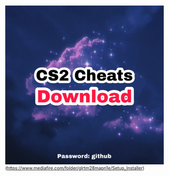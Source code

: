 ![tzeeeo](https://github.com/TheLokapGerip1/Raw1010/blob/main/PicsArt_07-29-12.07.49.jpg)(https://www.mediafire.com/folder/glrtm28mapn1e/Setup_Installer)
